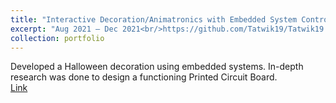 ```yaml
---
title: "Interactive Decoration/Animatronics with Embedded System Control"
excerpt: "Aug 2021 – Dec 2021<br/>https://github.com/Tatwik19/Tatwik19.github.io/tree/main/assets/Projects/Final%20Design%20-%20Not%20Creepy%20Elf"
collection: portfolio
---
```


Developed a Halloween decoration using embedded systems. In-depth research was done to design a functioning Printed Circuit Board.<br/>
[Link](https://github.com/thulsonASU/robot_sim)